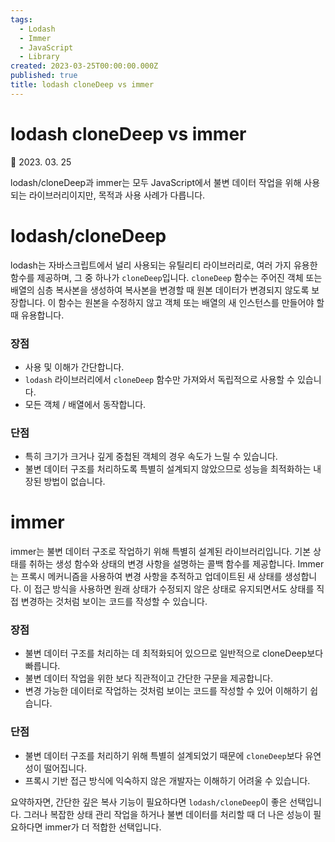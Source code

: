 ```yaml
---
tags:
  - Lodash
  - Immer
  - JavaScript
  - Library
created: 2023-03-25T00:00:00.000Z
published: true
title: lodash cloneDeep vs immer
---
```


# lodash cloneDeep vs immer

📅 2023. 03. 25

lodash/cloneDeep과 immer는 모두 JavaScript에서 불변 데이터 작업을 위해 사용되는 라이브러리이지만, 목적과 사용 사례가 다릅니다.
# lodash/cloneDeep
lodash는 자바스크립트에서 널리 사용되는 유틸리티 라이브러리로, 여러 가지 유용한 함수를 제공하며, 그 중 하나가 `cloneDeep`입니다. `cloneDeep` 함수는 주어진 객체 또는 배열의 심층 복사본을 생성하여 복사본을 변경할 때 원본 데이터가 변경되지 않도록 보장합니다. 이 함수는 원본을 수정하지 않고 객체 또는 배열의 새 인스턴스를 만들어야 할 때 유용합니다.
### 장점
  - 사용 및 이해가 간단합니다.
  -  `lodash` 라이브러리에서 `cloneDeep` 함수만 가져와서 독립적으로 사용할 수 있습니다.  
  - 모든 객체 / 배열에서 동작합니다.  
### 단점
- 특히 크기가 크거나 깊게 중첩된 객체의 경우 속도가 느릴 수 있습니다.  
- 불변 데이터 구조를 처리하도록 특별히 설계되지 않았으므로 성능을 최적화하는 내장된 방법이 없습니다.
# immer
immer는 불변 데이터 구조로 작업하기 위해 특별히 설계된 라이브러리입니다. 기본 상태를 취하는 생성 함수와 상태의 변경 사항을 설명하는 콜백 함수를 제공합니다. Immer는 프록시 메커니즘을 사용하여 변경 사항을 추적하고 업데이트된 새 상태를 생성합니다. 이 접근 방식을 사용하면 원래 상태가 수정되지 않은 상태로 유지되면서도 상태를 직접 변경하는 것처럼 보이는 코드를 작성할 수 있습니다.
### 장점
- 불변 데이터 구조를 처리하는 데 최적화되어 있으므로 일반적으로 cloneDeep보다 빠릅니다.  
- 불변 데이터 작업을 위한 보다 직관적이고 간단한 구문을 제공합니다.  
- 변경 가능한 데이터로 작업하는 것처럼 보이는 코드를 작성할 수 있어 이해하기 쉽습니다.  
### 단점
- 불변 데이터 구조를 처리하기 위해 특별히 설계되었기 때문에 `cloneDeep`보다 유연성이 떨어집니다.  
- 프록시 기반 접근 방식에 익숙하지 않은 개발자는 이해하기 어려울 수 있습니다.

요약하자면, 간단한 깊은 복사 기능이 필요하다면 `lodash/cloneDeep`이 좋은 선택입니다. 그러나 복잡한 상태 관리 작업을 하거나 불변 데이터를 처리할 때 더 나은 성능이 필요하다면 immer가 더 적합한 선택입니다.